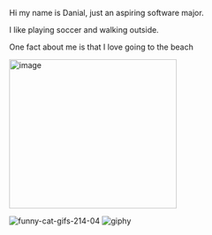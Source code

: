 Hi my name is Danial, just an aspiring software major.

I like playing soccer and walking outside.

One fact about me is that I love going to the beach

<img width="303" height="270" alt="image" src="https://github.com/user-attachments/assets/d263d660-6e0b-4587-aa40-631eca56fea3" />

![funny-cat-gifs-214-04](https://github.com/user-attachments/assets/e1a0dbd6-d87f-456d-ade4-44a9ac2be2e5)
![giphy](https://github.com/user-attachments/assets/4b89efa4-e562-4062-812c-a48c4ee3733b)
